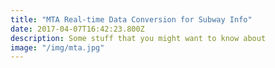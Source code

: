 ```yaml
---
title: "MTA Real-time Data Conversion for Subway Info"
date: 2017-04-07T16:42:23.800Z
description: Some stuff that you might want to know about
image: "/img/mta.jpg"
---
```


